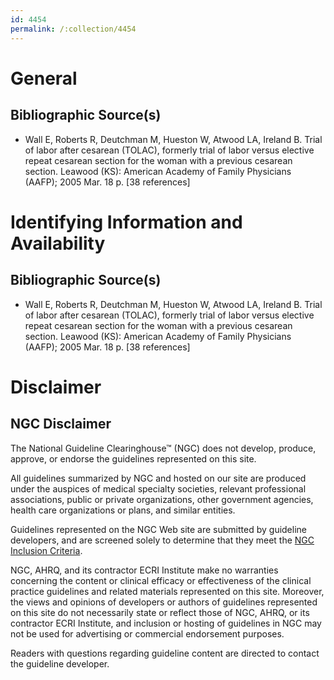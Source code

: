 ```yaml
---
id: 4454
permalink: /:collection/4454
---
```


# General

## Bibliographic Source(s)

- Wall E, Roberts R, Deutchman M, Hueston W, Atwood LA, Ireland B. Trial of labor after cesarean (TOLAC), formerly trial of labor versus elective repeat cesarean section for the woman with a previous cesarean section. Leawood (KS): American Academy of Family Physicians (AAFP); 2005 Mar. 18 p. [38 references]

# Identifying Information and Availability

## Bibliographic Source(s)

- Wall E, Roberts R, Deutchman M, Hueston W, Atwood LA, Ireland B. Trial of labor after cesarean (TOLAC), formerly trial of labor versus elective repeat cesarean section for the woman with a previous cesarean section. Leawood (KS): American Academy of Family Physicians (AAFP); 2005 Mar. 18 p. [38 references]

# Disclaimer

## NGC Disclaimer

The National Guideline Clearinghouse™ (NGC) does not develop, produce, approve, or endorse the guidelines represented on this site.

All guidelines summarized by NGC and hosted on our site are produced under the auspices of medical specialty societies, relevant professional associations, public or private organizations, other government agencies, health care organizations or plans, and similar entities.

Guidelines represented on the NGC Web site are submitted by guideline developers, and are screened solely to determine that they meet the [NGC Inclusion Criteria](/help-and-about/summaries/inclusion-criteria).

NGC, AHRQ, and its contractor ECRI Institute make no warranties concerning the content or clinical efficacy or effectiveness of the clinical practice guidelines and related materials represented on this site. Moreover, the views and opinions of developers or authors of guidelines represented on this site do not necessarily state or reflect those of NGC, AHRQ, or its contractor ECRI Institute, and inclusion or hosting of guidelines in NGC may not be used for advertising or commercial endorsement purposes.

Readers with questions regarding guideline content are directed to contact the guideline developer.

